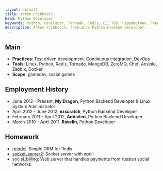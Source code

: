 ```yaml
---
layout: default
title: Artem Prikhodin
head: Python Developer
keywords: Python, Developer, Tornado, Redis, CI, TDD, Разработчик, Freelance, Artem Prikhodin, Артем Приходин, Backend, Удаленно, MongoDB, ZeroMQ, Zabbix
description: Artem Prikhodin, freelance Python backend developer.
---
```


## Main
* **Practices**: Test driven development, Continuous integration, DevOps
* **Tools**: Linux, Python, Redis, Tornado, MongoDB, ZeroMQ, Chef, Ansible, Zabbix, Docker
* **Scope**: gamedev, social games

## Employment History
* June 2012 - Present, **My Dragon**, Python Backend Developer & Linux System Administrator
* April 2012 - June 2012, **ezscratch**, Python Backend Developer
* February 2011 - April 2012, **Addicted**, Python Backend Developer
* March 2010 - April 2011, **Ravelin**, Python Developer

## Homework
* [rmodel](https://github.com/dsociative/rmodel): Simple ORM for Redis
* [socket_server2](https://github.com/dsociative/socket_server2): Socket server with epoll
* [social_billing](https://github.com/dsociative/social_billing): Web server that handles payments from russian social networks

